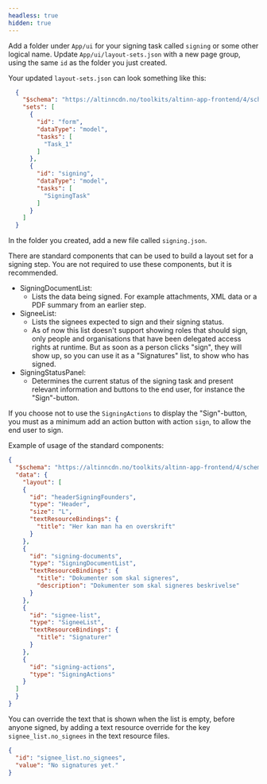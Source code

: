 ```yaml
---
headless: true
hidden: true
---
```


Add a folder under `App/ui` for your signing task called `signing` or some other logical name.
Update `App/ui/layout-sets.json` with a new page group, using the same `id` as the folder you just created.

Your updated `layout-sets.json` can look something like this:

```json
  {
    "$schema": "https://altinncdn.no/toolkits/altinn-app-frontend/4/schemas/json/layout/layout-sets.schema.v1.json",
    "sets": [
      {
        "id": "form",
        "dataType": "model",
        "tasks": [
          "Task_1"
        ]
      },
      {
        "id": "signing",
        "dataType": "model",
        "tasks": [
          "SigningTask"
        ]
      }
    ]
  }
```

In the folder you created, add a new file called `signing.json`.

There are standard components that can be used to build a layout set for a signing step. You are not required to use these components, but it is recommended.

- SigningDocumentList:
  - Lists the data being signed. For example attachments, XML data or a PDF summary from an earlier step.
- SigneeList:
  - Lists the signees expected to sign and their signing status.
  - As of now this list doesn't support showing roles that should sign, only people and organisations that have been delegated access rights at runtime. But as soon as a person clicks "sign", they will show up, so you can use it as a "Signatures" list, to show who has signed.
- SigningStatusPanel: 
  - Determines the current status of the signing task and present relevant information and buttons to the end user, for instance the "Sign"-button.

If you choose not to use the `SigningActions` to display the "Sign"-button, you must as a minimum add an action button with action `sign`, to allow the end user to sign.

Example of usage of the standard components:

```json
{
  "$schema": "https://altinncdn.no/toolkits/altinn-app-frontend/4/schemas/json/layout/layout.schema.v1.json",
  "data": {
    "layout": [
    {
      "id": "headerSigningFounders",
      "type": "Header",
      "size": "L",
      "textResourceBindings": {
        "title": "Her kan man ha en overskrift"
      }
    },
    {
      "id": "signing-documents",
      "type": "SigningDocumentList",
      "textResourceBindings": {
        "title": "Dokumenter som skal signeres",
        "description": "Dokumenter som skal signeres beskrivelse"
      }
    },
    {
      "id": "signee-list",
      "type": "SigneeList",
      "textResourceBindings": {
        "title": "Signaturer"
      }
    },
    {
      "id": "signing-actions",
      "type": "SigningActions"
    }
  ]
  }
}
```

You can override the text that is shown when the list is empty, before anyone signed, by adding a text resource override for the key `signee_list.no_signees` in the text resource files.
```json
{
  "id": "signee_list.no_signees",
  "value": "No signatures yet."
}
```